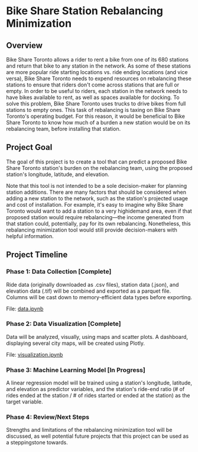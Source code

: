 # Bike Share Station Rebalancing Minimization

## Overview

Bike Share Toronto allows a rider to rent a bike from one of its 680 stations and return that bike to any station in the network. As some of these stations are more popular ride starting locations vs. ride ending locations (and vice versa), Bike Share Toronto needs to expend resources on rebalancing these stations to ensure that riders don't come across stations that are full or empty. In order to be useful to riders, each station in the network needs to have bikes available to rent, as well as spaces available for docking. To solve this problem, Bike Share Toronto uses trucks to drive bikes from full stations to empty ones. This task of rebalancing is taxing on Bike Share Toronto's operating budget. For this reason, it would be beneficial to Bike Share Toronto to know how much of a burden a new station would be on its rebalancing team, before installing that station.

## Project Goal

The goal of this project is to create a tool that can predict a proposed Bike Share Toronto station's burden on the rebalancing team, using the proposed station's longitude, latitude, and elevation.

Note that this tool is not intended to be a sole decision-maker for planning station additions. There are many factors that should be considered when adding a new station to the network, such as the station's projected usage and cost of installation. For example, it's easy to imagine why Bike Share Toronto would want to add a station to a very highidemand area, even if that proposed station would require rebalancing—the income generated from that station could, potentially, pay for its own rebalancing. Nonetheless, this rebalancing minimization tool would still provide decision-makers with helpful information.

## Project Timeline

### Phase 1: Data Collection [Complete]
Ride data (originally downloaded as .csv files), station data (.json), and elevation data (.tif) will be combined and exported as a parquet file. Columns will be cast down to memory-efficient data types before exporting.  
  
File: [data.ipynb](https://github.com/stephensavoia/rebalancing_minimizer/blob/main/data.ipynb)

### Phase 2: Data Visualization [Complete]
Data will be analyzed, visually, using maps and scatter plots. A dashboard, displaying several city maps, will be created using Plotly.

File: [visualization.ipynb](https://github.com/stephensavoia/rebalancing_minimizer/blob/main/visualization.ipynb)

### Phase 3: Machine Learning Model [In Progress]
A linear regression model will be trained using a station's longitude, latitude, and elevation as predictor variables, and the station's ride-end ratio (# of rides ended at the station / # of rides started or ended at the station) as the target variable.

### Phase 4: Review/Next Steps
Strengths and limitations of the rebalancing minimization tool will be discussed, as well potential future projects that this project can be used as a steppingstone towards.